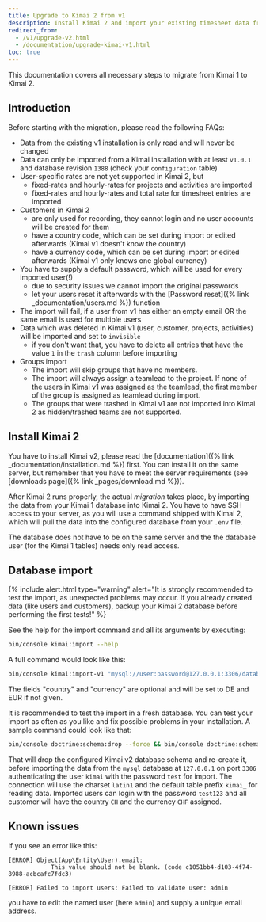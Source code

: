 ```yaml
---
title: Upgrade to Kimai 2 from v1
description: Install Kimai 2 and import your existing timesheet data from Kimai 1
redirect_from:
  - /v1/upgrade-v2.html
  - /documentation/upgrade-kimai-v1.html
toc: true
---
```


This documentation covers all necessary steps to migrate from Kimai 1 to Kimai 2.

## Introduction

Before starting with the migration, please read the following FAQs:

- Data from the existing v1 installation is only read and will never be changed
- Data can only be imported from a Kimai installation with at least `v1.0.1` and database revision `1388` (check your `configuration` table)
- User-specific rates are not yet supported in Kimai 2, but
  - fixed-rates and hourly-rates for projects and activities are imported
  - fixed-rates and hourly-rates and total rate for timesheet entries are imported
- Customers in Kimai 2
  - are only used for recording, they cannot login and no user accounts will be created for them
  - have a country code, which can be set during import or edited afterwards (Kimai v1 doesn't know the country)
  - have a currency code, which can be set during import or edited afterwards (Kimai v1 only knows one global currency)
- You have to supply a default password, which will be used for every imported user(!)
  - due to security issues we cannot import the original passwords
  - let your users reset it afterwards with the [Password reset]({% link _documentation/users.md %}) function
- The import will fail, if a user from v1 has either an empty email OR the same email is used for multiple users
- Data which was deleted in Kimai v1 (user, customer, projects, activities) will be imported and set to `invisible`
  - if you don't want that, you have to delete all entries that have the value `1` in the `trash` column before importing
- Groups import
  - The import will skip groups that have no members. 
  - The import will always assign a teamlead to the project. If none of the users in Kimai v1 was assigned as the teamlead, the first member of the group is assigned as teamlead during import. 
  - The groups that were trashed in Kimai v1 are not imported into Kimai 2 as hidden/trashed teams are not supported.

## Install Kimai 2

You have to install Kimai v2, please read the [documentation]({% link _documentation/installation.md %}) first.
You can install it on the same server, but remember that you have to meet the server requirements (see [downloads page]({% link _pages/download.md %})).

After Kimai 2 runs properly, the actual *migration* takes place, by importing the data from your Kimai 1 database into Kimai 2.
You have to have SSH access to your server, as you will use a command shipped with Kimai 2, which will pull the data into the configured database from your `.env` file.

The database does not have to be on the same server and the the database user (for the Kimai 1 tables) needs only read access.
     
## Database import

{% include alert.html type="warning" alert="It is strongly recommended to test the import, as unexpected problems may occur. If you already created data (like users and customers), backup your Kimai 2 database before performing the first tests!" %} 

See the help for the import command and all its arguments by executing:

```bash
bin/console kimai:import --help
```

A full command would look like this:
```bash
bin/console kimai:import-v1 "mysql://user:password@127.0.0.1:3306/database?charset=utf8" "db_prefix" "password" "country" "currency"
```
The fields "country" and "currency" are optional and will be set to DE and EUR if not given. 

It is recommended to test the import in a fresh database. You can test your import as often as you like and fix possible problems in your installation.
A sample command could look like that:
```bash
bin/console doctrine:schema:drop --force && bin/console doctrine:schema:create && bin/console kimai:import-v1 "mysql://kimai:test@127.0.0.1:3306/kimai?charset=latin1" "kimai_" "test123" "CH" "CHF"
```
That will drop the configured Kimai v2 database schema and re-create it, before importing the data from the `mysql` database at `127.0.0.1` on port `3306` authenticating the user `kimai` with the password `test` for import.
The connection will use the charset `latin1` and the default table prefix `kimai_` for reading data. Imported users can login with the password `test123` and all customer will have the country `CH` and the currency `CHF` assigned.

## Known issues

If you see an error like this:
```
[ERROR] Object(App\Entity\User).email:
            This value should not be blank. (code c1051bb4-d103-4f74-8988-acbcafc7fdc3)

[ERROR] Failed to import users: Failed to validate user: admin
``` 
you have to edit the named user (here `admin`) and supply a unique email address.
